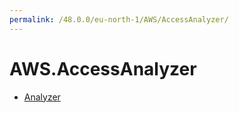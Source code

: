 ```yaml
---
permalink: /48.0.0/eu-north-1/AWS/AccessAnalyzer/
---
```


# AWS.AccessAnalyzer



* [Analyzer](Analyzer.md)